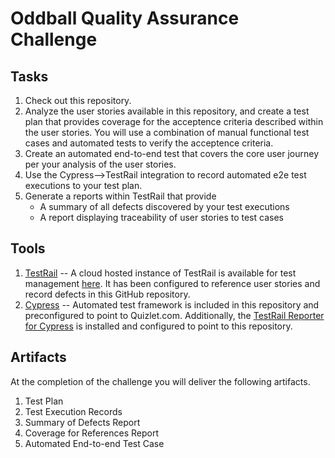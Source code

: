 # Oddball Quality Assurance Challenge
## Tasks
1. Check out this repository.
1. Analyze the user stories available in this repository, and create a test plan that provides coverage for the acceptence criteria described within the user stories. You will use a combination of manual functional test cases and automated tests to verify the acceptence criteria.
1. Create an automated end-to-end test that covers the core user journey per your analysis of the user stories.
1. Use the Cypress-->TestRail integration to record automated e2e test executions to your test plan.
1. Generate a reports within TestRail that provide
   *  A summary of all defects discovered by your test executions
   *  A report displaying traceability of user stories to test cases

## Tools
1. [TestRail](https://www.gurock.com/testrail/docs/user-guide/getting-started/walkthrough) -- A cloud hosted instance of TestRail is available for test management [here](http://oddball.testrail.io). It has been configured to reference user stories and record defects in this GitHub repository.
2. [Cypress](https://docs.cypress.io/guides/getting-started/writing-your-first-test.html) -- Automated test framework is included in this repository and preconfigured to point to Quizlet.com. Additionally, the [TestRail Reporter for Cypress](https://www.npmjs.com/package/cypress-testrail-reporter) is installed and configured to point to this repository.

## Artifacts
At the completion of the challenge you will deliver the following artifacts.
1. Test Plan
1. Test Execution Records
1. Summary of Defects Report
1. Coverage for References Report
1. Automated End-to-end Test Case